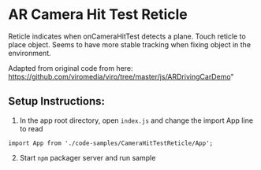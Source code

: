 # AR Camera Hit Test Reticle

Reticle indicates when onCameraHitTest detects a plane. Touch reticle to place object. Seems to have more stable tracking when fixing object in the environment.

Adapted from original code from here:
https://github.com/viromedia/viro/tree/master/js/ARDrivingCarDemo"

## Setup Instructions:

1. In the app root directory, open `index.js` and change the import App line to read
```
import App from './code-samples/CameraHitTestReticle/App';
```

2. Start `npm` packager server and run sample
